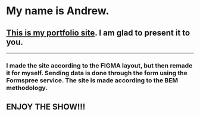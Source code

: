 # My name is Andrew. 
## [This is my portfolio site](https://krutikowweb.github.io/portfolio/). I am glad to present it to you.
---
### I made the site according to the FIGMA layout, but then remade it for myself. Sending data is done through the form using the Formspree service. The site is made according to the BEM methodology.
## __ENJOY THE SHOW!!!__